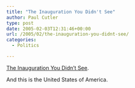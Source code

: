 ```yaml
---
title: "The Inauguration You Didn't See"
author: Paul Cutler
type: post
date: 2005-02-03T12:31:46+00:00
url: /2005/02/the-inauguration-you-didnt-see/
categories:
  - Politics

---
```

[The Inauguration You Didn&#8217;t See][1].

And this is the United States of America.

 [1]: http://www.star.niu.edu/articles/?id=4799